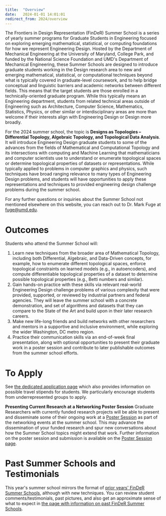 ```yaml
---
title:  "Overview"
date:   2024-01-01 14:01:01
redirect_from: 2024/overview
---
```


The Frontiers in Design Representation (FinDeR) Summer School is a series of yearly summer programs for Graduate Students in Engineering focused on exploring emerging mathematical, statistical, or computing foundations for how we represent Engineering Design. Hosted by the Department of Mechanical Engineering at the University of Maryland, College Park, and funded by the National Science Foundation and UMD's Department of Mechanical Engineering, these Summer Schools are designed to introduce graduate students working in the Design research area to new and emerging mathematical, statistical, or computational techniques beyond what is typically covered in graduate-level coursework, and to help bridge conceptual and linguistic barriers and academic networks between different fields. This means that the target students are those enrolled in a technically-oriented graduate program. While this typically means an Engineering department, students from related technical areas outside of Engineering such as Architecture, Computer Science, Mathematics, Statistics, Physics, or other similar or interdisciplinary areas are more than welcome if their interests align with Engineering Design or Design more broadly.

For the 2024 summer school, the topic is **Designs as Topologies – Differential Topology, Algebraic Topology, and Topological Data Analysis**. It will introduce Engineering Design graduate students to some of the advances from the fields of Mathematical and Computational Topology and its intersections with computing and Machine Learning that mathematicians and computer scientists use to understand or enumerate topological spaces or determine topological properties of datasets or representations. While typically applied to problems in computer graphics and physics, such techniques have broad ranging relevance to many types of Engineering Design problems, and students will have opportunities to apply these representations and techniques to provided engineering design challenge problems during the summer school.

For any further questions or inquiries about the Summer School not mentioned elsewhere on this website, you can reach out to Dr. Mark Fuge at fuge@umd.edu.

# Outcomes

Students who attend the Summer School will:
1. Learn new techniques from the broader area of Mathematical Topology, including both Differential, Algebraic, and Data-Driven concepts, for example, how to enumerate different topological spaces, enforce topological constraints on learned models (e.g., in autoencoders), and compute differentiable topological properties of a dataset to determine possible topological properties (e.g., Betti numbers and similar).
2. Gain hands-on practice with these skills via relevant real-world Engineering Design challenge problems of various complexity that were provided, supported, or reviewed by industrial partners and federal agencies. They will leave the summer school with a concrete demonstration, and set of algorithms and datasets that they can compare to the State of the Art and build upon in their later research careers.
3. Make new life-long friends and build networks with other researchers and mentors in a supportive and inclusive environment, while exploring the wider Washington, DC metro region.
4. Practice their communication skills via an end-of-week final presentation, along with optional opportunities to present their graduate work in a poster session and contribute to later publishable outcomes from the summer school efforts.

# To Apply

See [the dedicated application page](../apply) which also provides information on possible travel stipends for students. We particularly encourage students from underrepresented groups to apply.

**Presenting Current Research at a Networking Poster Session**
Graduate Researchers with currently funded research projects will be able to present and disseminate some of their ongoing work at a [Poster Session](../poster_session) as part of the networking events at the summer school. This may advance the dissemination of your funded research and spur new conversations about how the Summer School topics might extend that work. Further information on the poster session and submission is available on the [Poster Session page](../poster_session).

# Past Summer Schools and Testimonials
This year's summer school mirrors the format of [prior years' FinDeR Summer Schools](../../past_schools), although with new techniques. You can review student comments/testimonials, past pictures, and also get an approximate sense of what to expect in [the page with information on past FinDeR Summer Schools](../../past_schools).
